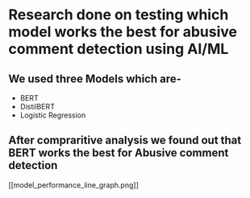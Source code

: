 # Research done on testing which model works the best for abusive comment detection using AI/ML 

## We used three Models which are-
- BERT
- DistilBERT
- Logistic Regression


## After compraritive analysis we found out that BERT works the best for Abusive comment detection
[[model_performance_line_graph.png]]
